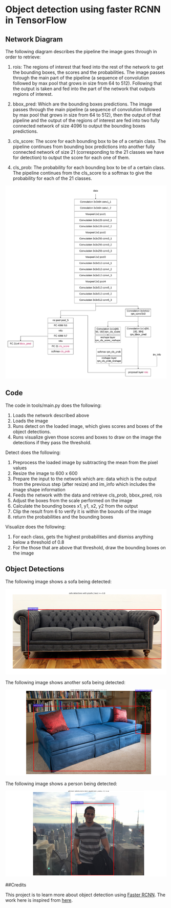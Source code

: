 Object detection using faster RCNN in TensorFlow
================================================

## Network Diagram


The following diagram describes the pipeline the image goes through in order to retrieve:

1. rois: The regions of interest that feed into the rest of the network to get the bounding boxes, the scores and the probabilities.
The image passes through the main part of the pipeline (a sequence of convolution followed by max pool that grows in size from 64 to 512).
Following that the output is taken and fed into the part of the network that outputs regions of interest.

2. bbox_pred: Which are the bounding boxes predictions.
The image passes through the main pipeline (a sequence of convolution followed by max pool that grows in size from 64 to 512), then the output of that pipeline and the output of the regions of interest are fed into two fully connected network of size 4096 to output the bounding boxes predictions.

3. cls_score: The score for each bounding box to be of a certain class.
The pipeline continues from bounding box predictions into another fully connected network of size 21 (corresponding to the 21 classes we have for detection) to output the score for each one of them.

4. cls_prob: The probability for each bounding box to be of a certain class.
The pipeline continues from the cls_score to a softmax to give the probability for each of the 21 classes.

![Network Diagram](images/faster_RCNN_diagram.png)

## Code

The code in tools/main.py does the following:

1. Loads the network described above
2. Loads the image
3. Runs detect on the loaded image, which gives scores and boxes of the object detections.
4. Runs visualize given those scores and boxes to draw on the image the detections if they pass the threshold.

Detect does the following:

1. Preprocess the loaded image by subtracting the mean from the pixel values
2. Resize the image to 600 x 600
3. Prepare the input to the network which are: data which is the output from the previous step (after resize) and im_info which includes the image shape information
4. Feeds the network with the data and retrieve cls_prob, bbox_pred, rois
5. Adjust the boxes from the scale performed on the image
6. Calculate the bounding boxes x1, y1, x2, y2 from the output
7. Clip the result from 6 to verify it is within the bounds of the image
8. return the probabilities and the bounding boxes

Visualize does the following:

1. For each class, gets the highest probabilities and dismiss anything below a threshold of 0.8
2. For the those that are above that threshold, draw the bounding boxes on the image

## Object Detections

The following image shows a sofa being detected:

![Sofa](output_images/sofa1_after.png)

The following image shows another sofa being detected:

![Sofa](output_images/sofa2_after.png)

The following image shows a person being detected:

![Person](output_images/person_after.png)


##Credits

This project is to learn more about object detection using [Faster RCNN](https://arxiv.org/pdf/1506.01497v3.pdf).
The work here is inspired from [here](https://github.com/smallcorgi/Faster-RCNN_TF).

